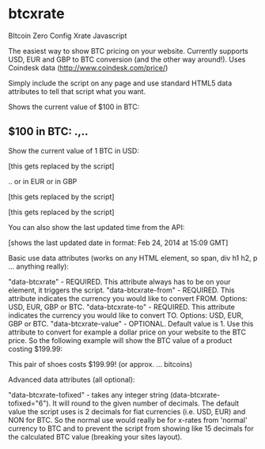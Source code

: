 btcxrate
========

BItcoin Zero Config Xrate Javascript

The easiest way to show BTC pricing on your website. Currently supports USD, EUR and GBP to BTC conversion (and the other way around!). Uses Coindesk data (http://www.coindesk.com/price/)

Simply include the script on any page and use standard HTML5 data attributes to tell that script what you want.

Shows the current value of $100 in BTC:

<h2>$100 in BTC: <span data-btcxrate data-btcxrate-from="USD" data-btcxrate-to="BTC" data-btcxrate-value="100" data-btcxrate-tofixed="6">.,..</span></h2>

Show the current value of 1 BTC in USD: 

<span data-btcxrate data-btcxrate-from="BTC" data-btcxrate-to="USD" data-btcxrate-value="1">[this gets replaced by the script]</span>

.. or in EUR or in GBP

<span data-btcxrate data-btcxrate-from="BTC" data-btcxrate-to="EUR" data-btcxrate-value="1">[this gets replaced by the script]</span>

<span data-btcxrate data-btcxrate-from="BTC" data-btcxrate-to="GBP" data-btcxrate-value="1">[this gets replaced by the script]</span>

You can also show the last updated time from the API:

<span data-btcxrate data-btcxrate-lastupdated>[shows the last updated date in format: Feb 24, 2014 at 15:09 GMT]</span>

Basic use data attributes (works on any HTML element, so span, div h1 h2, p ... anything really):

"data-btcxrate"         - REQUIRED. This attribute always has to be on your element, it triggers the script.
"data-btcxrate-from"    - REQUIRED. This attribute indicates the currency you would like to convert FROM. Options: USD, EUR, GBP or BTC.
"data-btcxrate-to"      - REQUIRED. This attribute indicates the currency you would like to convert TO. Options: USD, EUR, GBP or BTC.
"data-btcxrate-value"   - OPTIONAL. Default value is 1. Use this attribute to convert for example a dollar price on your website to the BTC price. So the following example will show the BTC value of a product costing $199.99:

<div>This pair of shoes costs $199.99! (or approx. <span data-btcxrate data-btcxrate-from="USD" data-btcxrate-to="BTC" data-btcxrate-value="199.99">...</span> bitcoins)</div>

Advanced data attributes (all optional):

"data-btcxrate-tofixed"   - takes any integer string (data-btcxrate-tofixed="6"). It will round to the given number of decimals. The default value the script uses is 2 decimals for fiat currencies (i.e. USD, EUR) and NON for BTC. So the normal use would really be for x-rates from 'normal' currency to BTC and to prevent the script from showing like 15 decimals for the calculated BTC value (breaking your sites layout). 

